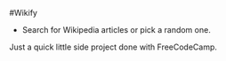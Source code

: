 #Wikify

- Search for Wikipedia articles or pick a random one.

Just a quick little side project done with FreeCodeCamp.
